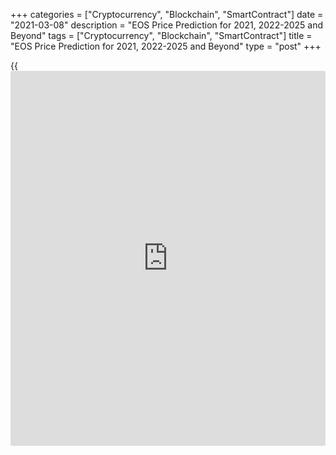 +++
categories = ["Cryptocurrency", "Blockchain", "SmartContract"]
date = "2021-03-08"
description = "EOS Price Prediction for 2021, 2022-2025 and Beyond"
tags = ["Cryptocurrency", "Blockchain", "SmartContract"]
title = "EOS Price Prediction for 2021, 2022-2025 and Beyond"
type = "post"
+++

{{<iframe id="large-banner" src="https://www.bounty.group/#slide=6.0" width="100%" height="600" scrolling="no" style="border: 0px solid rgb(216, 221, 230); border-radius: 3px;">}}

2021-03-08

2021-03-08

EOS Price Prediction for 2021, 2022-2025 and BeyondJana Kane

Becoming a cryptocurrency [investor](https://www.fintechee.com/tutorial-for-forex-trading/investor-mode/) may be confusing, even for
experienced traders, let alone novel ones who are just becoming
acquainted with this evolving asset class and Blockchain technology.
Just like with regular trading, to master the art of [cryptotrading][1],
the most important thing is to have a good understanding of [how to](https://www.playgroundfx.com/blog/forex-trading-how-to/)
predict prices. Everyone’s heard about the big players like Ethereum and
Bitcoin. In this article, however, we’ll discuss EOS.

The article covers the following subjects:

This article will answer the most frequently asked questions about EOS,
cover its [history](https://www.fixpro.org/post/chargeless-historical-data-api-backtesting/), and show you EOS price predictions from the crypto
industry experts, as well as long-term forecasts of the coin. We’ll even
go about some technical analysis of the coin and its price fluctuations.

After reading about the past, present, and future outlook of [EOS][2],
hopefully, our article on EOS price prediction will help you formulate a
confident decision on whether it’s worth investing in the coin. Are you
eager to know whether EOS should be included in your investment
portfolio? Read on to learn about all the important aspects.

## What is EOS Crypto?

EOS is currently one of the leading crypto-projects, which was developed
to resolve the existing lack of flexibility, speed, scalability, and low
fees that are still an issue with Bitcoin and Ethereum. EOS operates on
its own [smart contract](https://www.letsplayfx.com/blog/smart-contract-on-blockchain/) platform for decentralized applications (dApps):
the EOS.IO [blockchain](https://www.letsplayfx.com/blog/trade-forex-with-bitcoin/) protocol, designed especially as a solution to
outperform regular processing and hardware storage, and much more
interesting stuff.

Back in 2017, EOS developers Brendan Blumer and Dan Larimer publicly
released their whitepaper, and the first EOS initial coin offering (ICO)
launched in June of the same year. It lasted an entire year and raised a
whopping $4.1 billion – breaking all ICO records at the time.

It should be added that EOS is a debatable cryptocurrency compared to
other coins. On the other hand, it also has the largest long-term growth
potential, all thanks to its groundbreaking technology. The EOS
[blockchain](https://www.letsplayfx.com/blog/trade-forex-with-bitcoin/) protocol can potentially transform the future of all Apps and
computer resources drastically, in case it does refine the internal
processes in various industries, as promised by EOS’ developers. If so,
the coin’s long-term price will rise rapidly.

## EOS Today and in History

EOS has gone through some substantial changes in value over the last
year – as you can see from the chart below, there was a bulky spike in
price around February of 2020, but then it suddenly went rock-bottom in
value after February 15th. Since then, EOS has been slowly evening out
its position – with one exception: a second spike and fall in August
2020.

 _Source: Coinmarketcap_

Throughout 2020, EOS reached an all-time high value of $5.36 per token,
whereas its worst point this year was $1.86 per token. This gave traders
an excellent long opportunity as we are coming out of two years of
drawdown and a bearish market.

Based on Liteforex’s studies of EOS, along with the analysis of expert
opinions, this cryptocurrency asset is showing definite signs of being
on the threshold of a major collapse. In early September, a lot of
assets plummeted across the crypto trading market. While ETH and BTC
already made substantial progress towards undoing their downtrend, EOS
has yet to recover.

EOS hasn’t been able to extend its bullish achievement greater than $3
since [September’s drop][3]. EOS bulls seem to be tired by the recurrent
rebuffs caused by the 50 SMA. Besides, a downward triangle appears to
suggest that the EOS value may be headed towards $1.75. This descending
triangle pattern was formed in 2018 – so it’s in the process of being
done and done.

## EOS Price Predictions for 2021 by Crypto Experts

What’s interesting to note is that, despite the downward triangle
pattern, various prominent experts have different opinions about the
predicted price of EOS. Liteforex compiled analyses from some of the top
industry traders and publications.

### Brave New Coin

In a [video][4] posted on November 14th, 2020, the Blockchain and Crypto
Asset Market Data company notes that breaking away from the current
consolidation is crucial for EOS,  because it could give the market
players some confidence that the EOS will go higher. Currently, the
sentiment is more bearish than bullish.

A strong zone of resistance rests at $3.70 and $4.80-$5.90 with an
equally strong support level at $2.40-$2.92. Yearly pivot levels reflect
resistance at $4.50 and $6.75. This means it’s unlikely to grow higher
in the near future.

### Satis Group

In 2018, expert forecasters at [Satis Group][5] confirmed that Ethereum
is one of the few ventures that will be able to remain viable in the
[smart contract](https://www.letsplayfx.com/blog/smart-contract-on-blockchain/) niche. However, the Satis Group [forecasted a negative
result for EOS][6], with a bull's eye price of $3.6 USD in 2021.

### Margin Buu

Respected Trading View user, [Margin Buu][7], predicted that EOS would
[recoil][8] to around $2.6 and be led across the $2.8 mark in the near
future. Every day EOS stays above 2.60, it builds a more bullish case.
We had a long sideway period, and that usually ends in a new uptrend if
the market conditions are right.

### Mati Greenspan

[Mati Greenspan][9], a market analyst, believes that EOS is a thrilling
project and is one of the quickest-growing ecosystems in the industry of
crypto assets. [In a 2019 interview with Cryptoglobe][10], Mati
indicated that the total amount of developer activity for EOS is more
than any other form of crypto, obviously excluding ETH. However, when
asked whether he was more bearish or bullish, Greenspan commented that
he had reduced the share of EOS in his portfolio.

While experts are of different opinions on EOS, Liteforex is in favor of
the ones who take the downward triangle into account. It is exceedingly
hopeful to assume EOS is going to reach $100-$1000 in a couple of years.
Consequently, is it a good idea to buy EOS in 2020? It depends: are you
going for a long-term or a short-term strategy? If you’re going short-
term, you’d be better off purchasing cryptocurrencies that have
sufficiently recovered from September’s drop – like the good old BTC or
ETH, for example. Yet, if you are ready to hodl your EOS for a few years
to come, then, yes, now would be a great time to buy.

## EOS Technical Analysis

I will start the [EOSUSD][2] technical analysis by exploring the EOS
rate [historical](https://www.fintechee.com/services/historical-data-for-forex/) data in the longest timeframe.

 ****

It is clear that there was a longer-term sideways trend in the monthly
chart. The latest candlestick suggests that there could start a new
trend.

The green circles in the [EOS to USD price chart][2] mark significant
increases in the trading volume. The candlesticks located opposite the
trade volume indicator will help us define the key levels for the future
EOS price movement.

For example, level 5.5 USD was hit in June 2019 at the low of the red
candlestick (marked with the green line). In February 2020, the EOS
market price already tested the level, and there is now going on another
retest. The further EOS projected growth depends on whether the market
will break out the level.

Another green level marks a relevant local high at 8.6 dollars. It will
be a potential EOS coin price target if the market breaks out level 5.5
USD.

The support level is at a level of around 1.5, marked with a red line.
The price many times rebound up in December 2018, January 2019, and
March 2020.

Another important level is at 2.2 USD. Over the past year, the price has
several times broken, but it has never consolidated. Levels 1.5 and 2.2
form a support zone, marked with the red area in the chart.

### EOS price prediction for next three months

 ****

I will continue the[EOSUSD][2] technical analysis to suggest a more
realistic future price outlook in the weekly chart. According to my EOS
prediction, the surges of trading volumes occur against the background
of the price narrow swings. It means the active struggle between bulls
and bears.

Besides, the EOS price rebound from level 5.5 means a likely side-ways
trend should start soon. Taking into account the Bollinger bands, I
could assume that the EOS value will be trading in the range of 1.6-4.5
over the next three months.

Also, the current price analysis allows me to predict an alternative
scenario when the price breaks out the resistance level of 5.5. If so,
the expected EOS price growth target will be a level of 8.5 USD.

However, the EOSUSD trade volume does not confirm the latter scenario.
Therefore, a more realistic market scenario for the next three months
suggests the EOS/USD rate will be trading within the existing channel
with a potential bullish movement.

### Monthly EOS price forecast for 2021

Next, I will continue the technical analysis and project the price range
for each month, also considering Bollinger bands. Below, I offer a
detailed long term EOS [cryptocurrency price](https://www.playgroundfx.com/blog/cryptocurrency-price/) forecast for 2021.

 ****

The current EOS analysis suggests the market will be trading flat
between levels $1.5-$2.2 and $5.5. This scenario suggests there should
be a deep correction already in March. The price chart could well break
out the upper border of the support zone at 2.2 and reach the level of
1.5.

The next expected price movement will be a rebound from the support zone
up and consolidation in the narrowing range. I suppose the[ EOS USD][2]
price will be trading in the range of 2.9–4.4 in October 2021. Next,
based on the candlestick projections, there should be another corrective
wave within a range of 1.7–3.2. If the price breaks out at key levels,
it will signal an emerging trend. This scenario will be canceled if the
market breaks out at level 5.5 USD. If so, the likely EOS price target
will be at 8.5 USD.

 The detailed [EOS][2] forecast for each month is in the table below.

Month

|

EOSUSD  price  
  
---|---  
  
Low

|

High  
  
February 2021

|

3.0

|

5.8  
  
March 2021

|

2.0

|

5.0  
  
April 2021

|

1.5

|

4.2  
  
May 2021

|

1.4

|

3.6  
  
June 2021

|

1.5

|

3.8  
  
July 2021

|

1.9

|

3.9  
  
August 2021

|

2,2

|

4.2  
  
September 2021

|

2.7

|

4.3  
  
October 2021

|

3.0

|

4.4  
  
November 2021

|

2.7

|

4.1  
  
December 2021

|

2.2

|

3.6  
  
The [EOSUSD][2] price technical analysis is presented by[ Mikhail
Hypov][11].

## Weekly Elliott wave EOS analysis as of 08.03.2021

The EOSUSD market is forming the simple upward zigzag, with the bearish
corrective wave B unfolding within. Since mid-2018, the EOS price has
been declining, forming a triple combination [W]-[X]-[Y]-[X]-[Z]. The
second linking wave [X] has recently completed as a double zigzag. There
is now developing the final sub-wave [Z]. The [Z] wave could complete as
a standard zigzag. Let us study the most recent chart section in more
detail in a shorter timeframe.

As it is clear from the H8 timeframe, there is forming the initial part
of the simple bearish zigzag (A)-(B)-(C). There is unfolding the down
wave (A) as a simple five-wave impulse. The first three legs of the
impulse seem to have completed, and the corrective wave [4] is yet
unfolding. Correction [4] should soon end. Next, the market will go down
in the final fifth wave to a level of 2.77. After the impulse wave (A)
completes, the market will start rising in the corrective wave (B), as
outlined in the chart.

### Weekly [EOSUSD][2] trading plan:

Sell 3.75, TP 2.77

 _[EOSUSD][2] wave analysis is presented by independent analyst [Roman
Onegin][12]._

## EOS Price Prediction Chart 2022

EOS doesn’t have a lot of [history](https://www.fixpro.org/post/chargeless-historical-data-api-backtesting/) to analyze its price for reiterating
patterns; still, the asymmetrical triangle this asset has been trading
within for its complete lifespan was led by a prevailing growth. After a
true battle breakout signaling the culmination of a bear market, EOS
could experience another extremely powerful upward EOS trend, getting
closer to prices near $15 per EOS in 2022 (or even in late 2021).

## Long Term EOS Price Prediction 2023-2026

Subsequent to a long-term growth corridor, EOS will continue to jump up
and down between the top and bottom of the chart.

According to Digitalcoin, EOS should [reach $5.24 by the end of
2020][13], $6.56 by the end of 2021 (once again, both [EOS forecasts][2]
are similar), $7.74 for 2022, $9.35 for 2023, $10.69 for 2024, and
$11.86 for 2025. They’ve even made long-term predictions at $13.08 for
2026, but this is too far in the future to confidently forecast.
Ultimately, in the not-so-distant future during 2023, 2024, 2025, and
beyond, the coin could reach estimates as high as $500 per token.

### EOS: A Viable Long-Term Investment?

Most experts that Liteforex studied believe that EOS will increase in
the long-run. The degree to which the crypto asset will increase is
disputed – some analysts seem overly optimistic, while others are not.

Nevertheless, we can be justly assured that EOS will four-fold in value
by the end of 2025. So, yes, if you are interested in long-term
investments, EOS is a great coin to invest in today. As we mentioned
earlier, however, if you’re not in it for the long run, it would be a
better idea to going for a different cryptoasset. Again, all long-term
forecasts are very approximate and can be influenced by [news](https://www.letsplayfx.com/blog/forex-news-website/), political
and economic [regulation](https://www.playgroundfx.com/blog/forex-broker-regulation/)s, and other factors.

## How Has the Price of EOS Changed Over Time?

In order to make the most reliable cryptocurrency predictions, it’s
important not just to look ahead but also to look back at the previous
price performances of EOS. Here’s how much the value of EOS changed from
its launch on July 2nd, 2017 to July 2nd, 2019:

And here’s what some of the leading experts anticipate EOS prices being
between today and the end of 2021.

 **Month**

|

 **Rate Forecast**

|

 **MIN Rate**

|

 **MAX Rate**

|

 **Changes, %**  
  
---|---|---|---|---  
  
November 2020

|

4.03

|

3.68

|

4.32

|

14.83  
  
December 2020

|

5.41

|

4.97

|

5.71

|

12.97  
  
January 2021

|

5.40

|

5.11

|

5.83

|

12.36  
  
February 2021

|

5.39

|

5.07

|

5.71

|

11.21  
  
March 2021

|

5.77

|

5.56

|

6.05

|

8.1  
  
April 2021

|

5.59

|

5.15

|

6.09

|

15.44  
  
May 2021

|

5.25

|

4.91

|

5.71

|

14.02  
  
June 2021

|

5.41

|

5.10

|

5.83

|

12.53  
  
July 2021

|

5.35

|

5.04

|

5.80

|

13.11  
  
August 2021

|

5.62

|

5.22

|

5.90

|

11.53  
  
September 2021

|

5.18

|

4.71

|

5.60

|

15.90  
  
October 2021

|

6.66

|

6.42

|

6.81

|

5.73  
  
November 2021

|

6.46

|

6.23

|

6.96

|

10.49  
  
December 2021

|

6.32

|

6.22

|

6.64

|

6.33  
  


How high will EOS go after? We can only assume.

### What is the Future of EOS? Is EOS a good investment?

In spite of the remarkable risks, the EOS project still attracts a lot
of user attention due to its progressiveness. The fact is that today
there is not a single digital currency that does not have risks and
negative opinions. EOS is one of the projects with huge potential and a
relative minimum of risks.

There are already quite a few users who are considering the EOS system
as a direction for long-term investment. There are also specialists
involved in the analysis of rates and the execution of transactions
online. The cryptocurrency is quite capable of generating tangible
income, which attracts users.

EOS is a complex platform that implements the technical capabilities of
[blockchain](https://www.letsplayfx.com/blog/trade-forex-with-bitcoin/) technology. This makes it possible to call the project not
just a cryptocurrency but also a detailed financial structure at the
same time.

Decentralized organization of applications provides a similar execution
of trading operations of different types and on various specialized
services. Many [functions](https://www.fintechee.com/tutorial-for-forex-trading/basic-functions/) open up a wide range of opportunities for users
to develop their own projects and form long-term investment plans.

Summing up the analysis of the [EOS][2] cryptocurrency project, it can
be argued that the platform is a complex and promising investment
option. The crypto is quite interesting and multifunctional, although
one cannot expect to receive huge profits. EOS is a relatively new
project and is undergoing an overall assessment, which translates into
uncertain value growth. It can be assumed that if the development team
continues to develop the system in a given direction and reaches at
least part of the stated goals, then the value of the coin will increase
significantly.

There is no need to wait for this in the near future, but there are
definitely prospects. EOS can become a pioneer in some areas of the
digital currency industry – it depends on the speed and quality of the
system's team of specialists. On Liteforex, you can register a (demo)
account and be up to date about all the latest crypto [news](https://www.letsplayfx.com/blog/forex-news-website/) and
forecasts. Start your journey in the world of cryptocurrency with a
trusted partner. Trading just got easier. Buy, Sell, Manage, and Trade
with Liteforex.

Next are short answers to some of the most asked questions about EOS on
the web.

 _Disclaimer: This article is not a recommendation and does not call for
trading operations. The cryptocurrency market is highly volatile. While
price analysis is a useful tool, it should not be considered a reliable
forecast of the future performance of any investment vehicle._

 _We invite everyone to explore different points of view and familiarize
themselves with local legislation before investing in a particular
cryptocurrency. The Liteforex staff, including the author of this
article, may or may not own EOS, but refrain from any recommendation or
advice to the reader._

Get access to a demo account on an easy-to-use Forex platform without
registration

[ Go to Demo Account ][14]

## Price chart of EOSUSD in real time mode

The content of this article reflects the author’s opinion and does not
necessarily reflect the official position of LiteForex. The material
published on this page is provided for informational purposes only and
should not be considered as the provision of investment advice for the
purposes of Directive 2004/39/EC.

Rate this article:

{{value}}

( {{count}} {{title}} )

   1. my.liteforex.com/?type=crypto
   2. my.liteforex.com/trading/chart?symbol=EOSUSD
   3. www.fxstreet.com/cryptocurrencies/[news](https://www.letsplayfx.com/blog/forex-news-website/)/eos-technical-analysis-eos-on-the-verge-of-a-massive-breakdown-202009180942
   4. www.youtube.com/watch?v=n9XyOFJssCI
   5. satisgroup.io/
   6. research.bloomberg.com/pub/res/d37g1Q1hEhBkiRCu_ruMdMsbc0A
   7. www.tradingview.com/u/Marginbuu/
   8. www.tradingview.com/chart/EOSUSD/zpwCHTo6-EOS-making-ready-for-jump/
   9. www.linkedin.com/in/matisyahu/?originalSubdomain=il
   10. www.cryptoglobe.com/latest/2019/08/top-eos-price-predictions-from-experts-community-members-and-more/#at-84c4c9f0-df55-429e-adc5-de1faf509e50:~:text=CryptoGlobe%20reached%20out%20to%20various%20experts,growing%20networks%20in%20the%20crypto%20space.%E2%80%9D
   11. www.liteforex.com/blog/?author=72
   12. www.liteforex.com/blog/?author=80
   13. digitalcoinprice.com/forecast/eos
   14. my.liteforex.com/trading/?category=analysts-opinions&slug=eos-price-prediction&type=currency